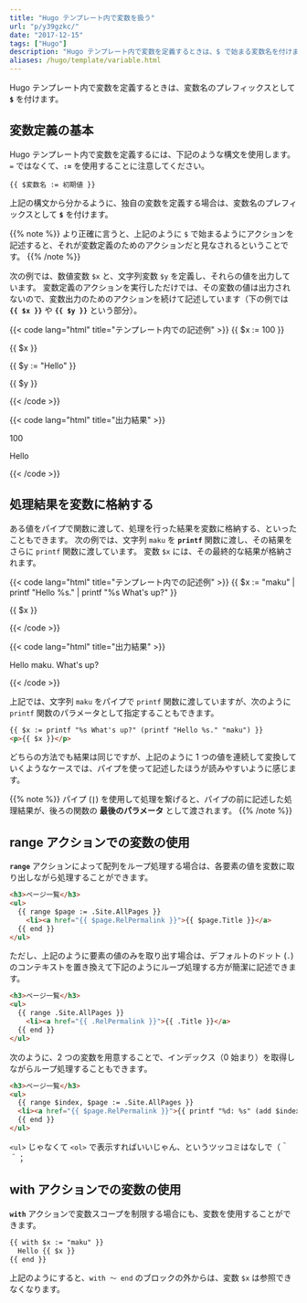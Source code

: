 ```yaml
---
title: "Hugo テンプレート内で変数を扱う"
url: "p/y39gzkc/"
date: "2017-12-15"
tags: ["Hugo"]
description: "Hugo テンプレート内で変数を定義するときは、$ で始まる変数名を付けます。"
aliases: /hugo/template/variable.html
---
```


Hugo テンプレート内で変数を定義するときは、変数名のプレフィックスとして __`$`__ を付けます。

変数定義の基本
----

Hugo テンプレート内で変数を定義するには、下記のような構文を使用します。
`=` ではなくて、__`:=`__ を使用することに注意してください。

```
{{ $変数名 := 初期値 }}
```

上記の構文から分かるように、独自の変数を定義する場合は、変数名のプレフィックスとして __`$`__ を付けます。

{{% note %}}
より正確に言うと、上記のように `$` で始まるようにアクションを記述すると、それが変数定義のためのアクションだと見なされるということです。
{{% /note %}}

次の例では、数値変数 `$x` と、文字列変数 `$y` を定義し、それらの値を出力しています。
変数定義のアクションを実行しただけでは、その変数の値は出力されないので、変数出力のためのアクションを続けて記述しています（下の例では __`{{ $x }}`__ や __`{{ $y }}`__ という部分）。

{{< code lang="html" title="テンプレート内での記述例" >}}
{{ $x := 100 }}
<p>{{ $x }}</p>

{{ $y := "Hello" }}
<p>{{ $y }}</p>
{{< /code >}}

{{< code lang="html" title="出力結果" >}}
<p>100</p>
<p>Hello</p>
{{< /code >}}


処理結果を変数に格納する
----

ある値をパイプで関数に渡して、処理を行った結果を変数に格納する、といったこともできます。
次の例では、文字列 `maku` を __`printf`__ 関数に渡し、その結果をさらに `printf` 関数に渡しています。
変数 `$x` には、その最終的な結果が格納されます。

{{< code lang="html" title="テンプレート内での記述例" >}}
{{ $x := "maku" | printf "Hello %s." | printf "%s What's up?" }}
<p>{{ $x }}</p>
{{< /code >}}

{{< code lang="html" title="出力結果" >}}
<p>Hello maku. What's up?</p>
{{< /code >}}

上記では、文字列 `maku` をパイプで `printf` 関数に渡していますが、次のように `printf` 関数のパラメータとして指定することもできます。

```html
{{ $x := printf "%s What's up?" (printf "Hello %s." "maku") }}
<p>{{ $x }}</p>
```

どちらの方法でも結果は同じですが、上記のように 1 つの値を連続して変換していくようなケースでは、パイプを使って記述したほうが読みやすいように感じます。

{{% note %}}
パイプ (__`|`__) を使用して処理を繋げると、パイプの前に記述した処理結果が、後ろの関数の __最後のパラメータ__ として渡されます。
{{% /note %}}


range アクションでの変数の使用
----

__`range`__ アクションによって配列をループ処理する場合は、各要素の値を変数に取り出しながら処理することができます。

```html
<h3>ページ一覧</h3>
<ul>
  {{ range $page := .Site.AllPages }}
    <li><a href="{{ $page.RelPermalink }}">{{ $page.Title }}</a>
  {{ end }}
</ul>
```

ただし、上記のように要素の値のみを取り出す場合は、デフォルトのドット (`.`) のコンテキストを置き換えて下記のようにループ処理する方が簡潔に記述できます。

```html
<h3>ページ一覧</h3>
<ul>
  {{ range .Site.AllPages }}
    <li><a href="{{ .RelPermalink }}">{{ .Title }}</a>
  {{ end }}
</ul>
```
次のように、2 つの変数を用意することで、インデックス（0 始まり）を取得しながらループ処理することもできます。

```html
<h3>ページ一覧</h3>
<ul>
  {{ range $index, $page := .Site.AllPages }}
  <li><a href="{{ $page.RelPermalink }}">{{ printf "%d: %s" (add $index 1) $page.Title }}</a>
  {{ end }}
</ul>
```

`<ul>` じゃなくて `<ol>` で表示すればいいじゃん、というツッコミはなしで（＾＾；


with アクションでの変数の使用
----

__`with`__ アクションで変数スコープを制限する場合にも、変数を使用することができます。

```html
{{ with $x := "maku" }}
  Hello {{ $x }}
{{ end }}
```

上記のようにすると、`with ～ end` のブロックの外からは、変数 `$x` は参照できなくなります。

